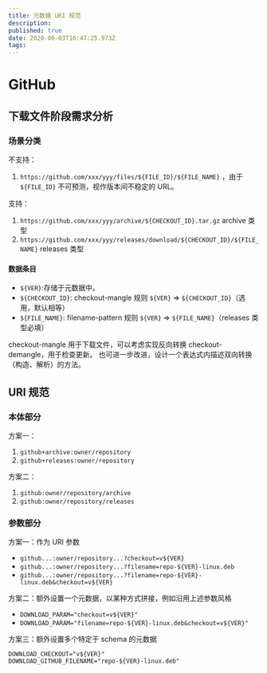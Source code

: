 ```yaml
---
title: 元数据 URI 规范
description: 
published: true
date: 2020-06-03T16:47:25.973Z
tags: 
---
```


GitHub
======
下载文件阶段需求分析
------

### 场景分类
不支持：
1. `https://github.com/xxx/yyy/files/${FILE_ID}/${FILE_NAME}` ，由于 `${FILE_ID}` 不可预测，视作版本间不稳定的 URL。

支持：
1. `https://github.com/xxx/yyy/archive/${CHECKOUT_ID}.tar.gz` archive 类型
2. `https://github.com/xxx/yyy/releases/download/${CHECKOUT_ID}/${FILE_NAME}` releases 类型

#### 数据条目
- `${VER}`:存储于元数据中。
- `${CHECKOUT_ID}`: checkout-mangle 规则 `${VER}` => `${CHECKOUT_ID}`（选用，默认相等）
- `${FILE_NAME}`: filename-pattern 规则 `${VER}` => `${FILE_NAME}`（releases 类型必填）

checkout-mangle 用于下载文件，可以考虑实现反向转换 checkout-demangle，用于检查更新。
也可进一步改进，设计一个表达式内描述双向转换（构造、解析）的方法。

URI 规范
-------
### 本体部分
方案一：
1. `github+archive:owner/repository`
2. `github+releases:owner/repository`

方案二：
1. `github:owner/repository/archive`
2. `github:owner/repository/releases`

### 参数部分
方案一：作为 URI 参数
- `github...:owner/repository...?checkout=v${VER}`
- `github...:owner/repository...?filename=repo-${VER}-linux.deb`
- `github...:owner/repository...?filename=repo-${VER}-linux.deb&checkout=v${VER}`

方案二：额外设置一个元数据，以某种方式拼接，例如沿用上述参数风格
- `DOWNLOAD_PARAM="checkout=v${VER}"`
- `DOWNLOAD_PARAM="filename=repo-${VER}-linux.deb&checkout=v${VER}"`

方案三：额外设置多个特定于 schema 的元数据
```
DOWNLOAD_CHECKOUT="v${VER}"
DOWNLOAD_GITHUB_FILENAME="repo-${VER}-linux.deb"
```
